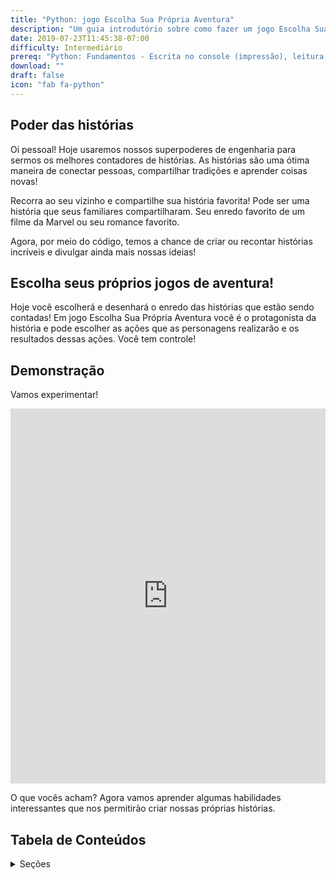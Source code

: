 ```yaml
---
title: "Python: jogo Escolha Sua Própria Aventura"
description: "Um guia introdutório sobre como fazer um jogo Escolha Sua Própria Aventura em Python"
date: 2019-07-23T11:45:38-07:00
difficulty: Intermediário
prereq: "Python: Fundamentos - Escrita no console (impressão), leitura do console, strings, variáveis, instruções condicionais"
download: ""
draft: false
icon: "fab fa-python"
---
```


## Poder das histórias

Oi pessoal! Hoje usaremos nossos superpoderes de engenharia para sermos os melhores contadores de histórias. As histórias são uma ótima maneira de conectar pessoas, compartilhar tradições e aprender coisas novas!

Recorra ao seu vizinho e compartilhe sua história favorita! Pode ser uma história que seus familiares compartilharam. Seu enredo favorito de um filme da Marvel ou seu romance favorito.

Agora, por meio do código, temos a chance de criar ou recontar histórias incríveis e divulgar ainda mais nossas ideias!

## Escolha seus próprios jogos de aventura!

Hoje você escolherá e desenhará o enredo das histórias que estão sendo contadas!
Em jogo Escolha Sua Própria Aventura você é o protagonista da história e pode escolher as ações que as personagens realizarão e os resultados dessas ações. Você tem controle!

## Demonstração

Vamos experimentar!

<iframe src="https://trinket.io/embed/python/ddbeb74073?outputOnly=true&start=result" width="100%" height="600" frameborder="0" marginwidth="0" marginheight="0 "permitir tela cheia></iframe>

O que vocês acham? Agora vamos aprender algumas habilidades interessantes que nos permitirão criar nossas próprias histórias.

## Tabela de Conteúdos
<details>
<summary>Seções</summary>
{{% children /%}}
</details>